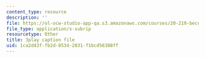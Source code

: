 ```yaml
---
content_type: resource
description: ''
file: https://ol-ocw-studio-app-qa.s3.amazonaws.com/courses/20-219-becoming-the-next-bill-nye-writing-and-hosting-the-educational-show-january-iap-2015/1ca2d43ffb2d853d2031f1bcd56308ff_AjK2zF9yN0k.srt
file_type: application/x-subrip
resourcetype: Other
title: 3play caption file
uid: 1ca2d43f-fb2d-853d-2031-f1bcd56308ff
---
```

